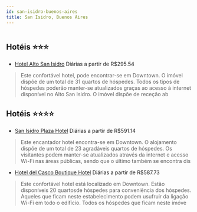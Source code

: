 ```yaml
---
id: san-isidro-buenos-aires
title: San Isidro, Buenos Aires
---
```


<center><img src="http://media.expedia.com/hotels/18000000/17270000/17270000/17269985/0b3d7d63_b.jpg" alt="" /></center>


## Hotéis ⭐️⭐️⭐️

-    [Hotel Alto San Isidro](https://www.hurb.com/aud/https://www.hurb.com/hoteis/san-isidro/hotel-alto-san-isidro-JNP-JP02695P?cmp=18055) Diárias a partir de R$295.54
   > Este confortável hotel, pode encontrar-se em Downtown. O imóvel dispõe de um total de 31 quartos de hóspedes. Todos os tipos de hóspedes poderão manter-se atualizados graças ao acesso à internet disponível no Alto San Isidro. O imóvel dispõe de receção ab

## Hotéis ⭐️⭐️⭐️⭐️

-    [San Isidro Plaza Hotel](https://www.hurb.com/aud/https://www.hurb.com/hoteis/san-isidro/san-isidro-plaza-hotel-JNP-JP999454?cmp=18055) Diárias a partir de R$591.14
   > Este encantador hotel encontra-se em Downtown. O alojamento dispõe de um total de 23 agradáveis quartos de hóspedes. Os visitantes podem manter-se atualizados através da internet e acesso Wi-Fi nas áreas públicas, sendo que o último também se encontra dis
-    [Hotel del Casco Boutique Hotel](https://www.hurb.com/aud/https://www.hurb.com/hoteis/san-isidro/hotel-del-casco-boutique-hotel-JNP-JP974688?cmp=18055) Diárias a partir de R$587.73
   > Este confortável hotel está localizado em Downtown. Estão disponíveis 20 quartosde hóspedes para conveniência dos hóspedes. Aqueles que ficam neste estabelecimento podem usufruir da ligação Wi-Fi em todo o edifício. Todos os hóspedes que ficam neste imóve
